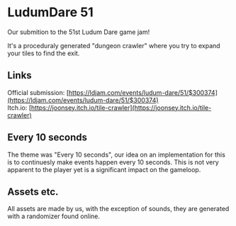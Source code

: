 # LudumDare 51
Our submition to the 51st Ludum Dare game jam!

It's a proceduraly generated "dungeon crawler" where you try to expand your tiles to find the exit. 

## Links
Official submission: [https://ldjam.com/events/ludum-dare/51/$300374](https://ldjam.com/events/ludum-dare/51/$300374)  
Itch.io: [https://joonsey.itch.io/tile-crawler](https://joonsey.itch.io/tile-crawler)  

## Every 10 seconds
The theme was "Every 10 seconds", our idea on an implementation for this is to continuesly make events happen every 10 seconds.
This is not very apparent to the player yet is a significant impact on the gameloop.

## Assets etc.
All assets are made by us, with the exception of sounds, they are generated with a randomizer found online.

